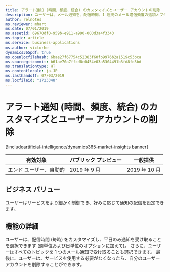 ```yaml
---
title: アラート通知 (時間、頻度、統合) のカスタマイズとユーザー アカウントの削除
description: ユーザーは、メール通知を、配信時間、1 週間のメール送信頻度の追加オプション (平日のみ)、およびすべてのトピック アラートを 1 つのメール通知にまとめる機能を使用して、カスタマイズできるようになります。  また、ユーザーはユーザー アカウントを削除することもできます。
author: relnotes
ms.reviewer: mhart
ms.date: 07/01/2019
ms.assetid: 69670df0-959b-e911-a990-000d3a4f3343
ms.topic: article
ms.service: business-applications
ms.author: victorhe
dynamics365pdf: true
ms.openlocfilehash: 6bae27f67754c52383f60fb9976b2a1519c53bca
ms.sourcegitcommit: b61ae70a7ffcd8c0454e03a5304491b3fd8fd3bd
ms.translationtype: HT
ms.contentlocale: ja-JP
ms.lasthandoff: 07/03/2019
ms.locfileid: "1723348"
---
```

# <a name="customize-alert-notifications-time-frequency-and-consolidation-and-delete-user-accounts"></a>アラート通知 (時間、頻度、統合) のカスタマイズとユーザー アカウントの削除
[!include[artificial-intelligence/dynamics365-market-insights banner](../includes/artificial-intelligence/dynamics365-market-insights.md)]

| 有効対象    |  パブリック プレビュー | 一般提供 | 
| ---------- | ---------- |---------- |
|エンド ユーザー、自動的|2019 年 9 月| 2019 年 10 月|


## <a name="business-value"></a>ビジネス バリュー
<!-- bv start -->
ユーザーはサービスをより細かく制御でき、好みに応じて通知の配信を設定できます。
<!-- bv end -->



## <a name="feature-details"></a>機能の詳細
<!--feature detail start -->
ユーザーは、配信時間 (毎時) をカスタマイズし、平日のみ通知を受け取ることを選択できます (週単位および日単位のオプションに加えて)。 さらに、ユーザーはすべてのトピックを 1 つのメール通知で受け取ることも選択できます。  最後に、ユーザーは、サービスを使用する必要がなくなったら、自分のユーザー アカウントを削除することができます。
<!--feature detail end -->










